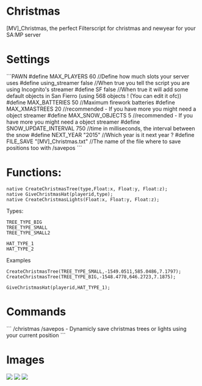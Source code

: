 Christmas
=========

[MV]_Christmas, the perfect Filterscript for christmas and newyear for your SA:MP server

<h1>Settings</h1>
```PAWN
#define MAX_PLAYERS             60      //Define how much slots your server uses
#define using_streamer          false   //When true you tell the script you are using Incognito's streamer
#define SF						false   //When true it will add some default objects in San Fierro (using 568 objects ! (You can edit it ofc))
#define MAX_BATTERIES       	50      //Maximum firework batteries
#define MAX_XMASTREES			20 	    //recommended - If you have more you might need a object streamer
#define MAX_SNOW_OBJECTS   		5 	    //recommended - If you have more you might need a object streamer
#define SNOW_UPDATE_INTERVAL	750     //time in milliseconds, the interval between the snow
#define NEXT_YEAR          		"2015"  //Which year is it next year ?
#define FILE_SAVE               "[MV]_Christmas.txt" //The name of the file where to save positions too with /savepos
```


<h1>Functions:</h1>

```PAWN
native CreateChristmasTree(type,Float:x, Float:y, Float:z);
native GiveChristmasHat(playerid,type);
native CreateChristmasLights(Float:x, Float:y, Float:z);
```

Types:
```
TREE_TYPE_BIG
TREE_TYPE_SMALL
TREE_TYPE_SMALL2

HAT_TYPE_1
HAT_TYPE_2
```

Examples
```PAWN
CreateChristmasTree(TREE_TYPE_SMALL,-1549.0511,585.0486,7.1797);
CreateChristmasTree(TREE_TYPE_BIG,-1548.4778,646.2723,7.1875);

GiveChristmasHat(playerid,HAT_TYPE_1);
```

<h1>Commands</h1>
```
/christmas
/savepos - Dynamicly save christmas trees or lights using your current position
```

<h1>Images</h1>
<img src="http://exp-gaming.net/images/mv_christmas.png" />
<img src="http://exp-gaming.net/images/mv_christmas2.png" />
<img src="http://exp-gaming.net/images/mv_christmas3.png" />

